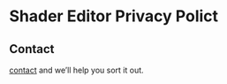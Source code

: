 # Shader Editor Privacy Polict



## Contact

[contact](mailto:minimoog77@gmail.com) and we’ll help you sort it out.